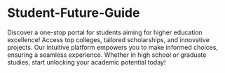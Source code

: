# Student-Future-Guide
Discover a one-stop portal for students aiming for higher education excellence! Access top colleges, tailored scholarships, and innovative projects. Our intuitive platform empowers you to make informed choices, ensuring a seamless experience. Whether in high school or graduate studies, start unlocking your academic potential today!
